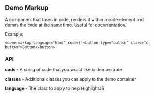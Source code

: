 ## Demo Markup
A component that takes in code, renders it within a code element and
demos the code at the same time. Useful for documentation.

Example:

```
<demo-markup language="html" code={`<button type="button" class="c-button">Button</button>
```

### API

**code** - A string of code that you would like to demonstrate

**classes** - Additional classes you can apply to the demo container

**language** - The class to apply to help HighlightJS
